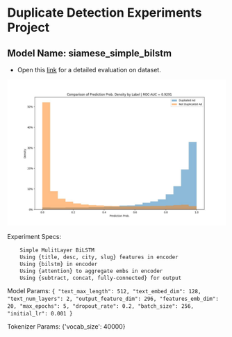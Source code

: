 # Duplicate Detection Experiments Project
 ## Model Name: siamese_simple_bilstm

 * Open this [link](logs/siamese_simple_bilstm_general_auc_per_cat.html) for a detailed evaluation on dataset. 

 ![Prob Density Comparison](logs/siamese_simple_bilstm_general_prob_density_by_label.jpg) 

 Experiment Specs: 

		Simple MulitLayer BiLSTM
		Using {title, desc, city, slug} features in encoder
		Using {bilstm} in encoder
		Using {attention} to aggregate embs in encoder
		Using {subtract, concat, fully-connected} for output

 Model Params: `{
  "text_max_length": 512,
  "text_embed_dim": 128,
  "text_num_layers": 2,
  "output_feature_dim": 296,
  "features_emb_dim": 20,
  "max_epochs": 5,
  "dropout_rate": 0.2,
  "batch_size": 256,
  "initial_lr": 0.001
}`

 Tokenizer Params: {'vocab_size': 40000}
